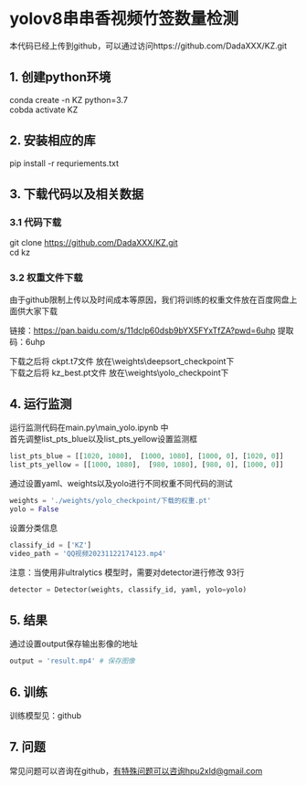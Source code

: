 # yolov8串串香视频竹签数量检测
本代码已经上传到github，可以通过访问https://github.com/DadaXXX/KZ.git  
## 1. 创建python环境
conda create -n KZ python=3.7  
cobda activate KZ
## 2. 安装相应的库
pip install -r requriements.txt
## 3. 下载代码以及相关数据
### 3.1 代码下载
git clone https://github.com/DadaXXX/KZ.git   
cd kz  
### 3.2 权重文件下载
由于github限制上传以及时间成本等原因，我们将训练的权重文件放在百度网盘上面供大家下载  

链接：https://pan.baidu.com/s/11dclp60dsb9bYX5FYxTfZA?pwd=6uhp 
提取码：6uhp

下载之后将 ckpt.t7文件 放在\weights\deepsort_checkpoint下  
下载之后将 kz_best.pt文件 放在\weights\yolo_checkpoint下 

## 4. 运行监测
运行监测代码在main.py\main_yolo.ipynb 中  
首先调整list_pts_blue以及list_pts_yellow设置监测框  

```python
list_pts_blue = [[1020, 1080],  [1000, 1080], [1000, 0], [1020, 0]]
list_pts_yellow = [[1000, 1080],  [980, 1080], [980, 0], [1000, 0]]
``` 
通过设置yaml、weights以及yolo进行不同权重不同代码的测试
```python
weights = './weights/yolo_checkpoint/下载的权重.pt'  
yolo = False
```
设置分类信息
```python
classify_id = ['KZ']
video_path = 'QQ视频20231122174123.mp4'
```
注意：当使用非ultralytics 模型时，需要对detector进行修改 93行
```python
detector = Detector(weights, classify_id, yaml, yolo=yolo)
```

## 5. 结果
通过设置output保存输出影像的地址
```python
output = 'result.mp4' # 保存图像
```
## 6. 训练
训练模型见：github  

## 7. 问题
常见问题可以咨询在github，有特殊问题可以咨询hpu2xld@gmail.com